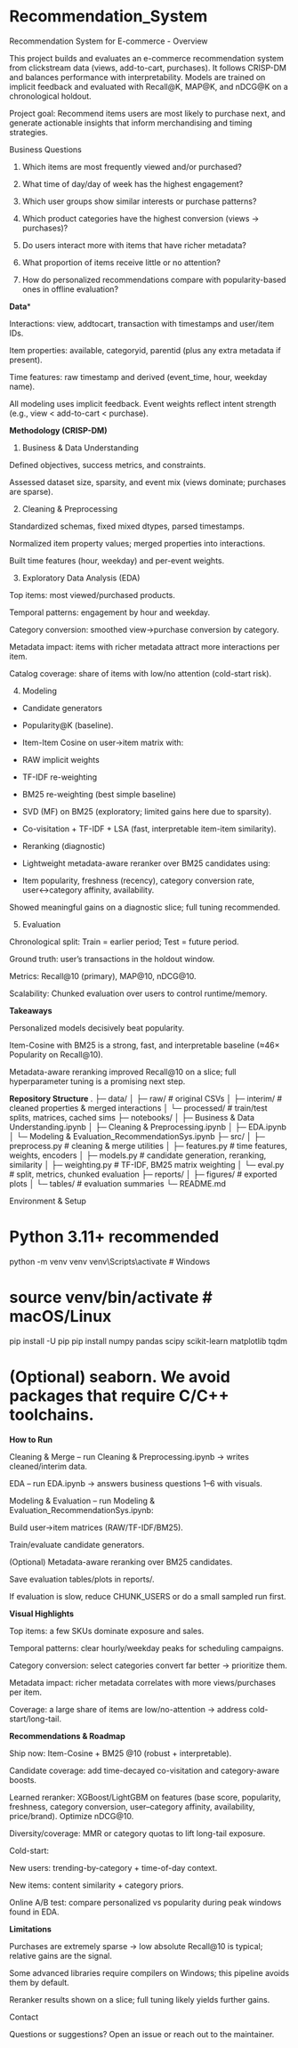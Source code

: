 # Recommendation_System
Recommendation System for E-commerce -
Overview

This project builds and evaluates an e-commerce recommendation system from clickstream data (views, add-to-cart, purchases). It follows CRISP-DM and balances performance with interpretability. Models are trained on implicit feedback and evaluated with Recall@K, MAP@K, and nDCG@K on a chronological holdout.

Project goal: Recommend items users are most likely to purchase next, and generate actionable insights that inform merchandising and timing strategies.

Business Questions

1. Which items are most frequently viewed and/or purchased?

2. What time of day/day of week has the highest engagement?

3. Which user groups show similar interests or purchase patterns?

4. Which product categories have the highest conversion (views → purchases)?

5. Do users interact more with items that have richer metadata?

6. What proportion of items receive little or no attention?

7. How do personalized recommendations compare with popularity-based ones in offline evaluation?

**Data***

Interactions: view, addtocart, transaction with timestamps and user/item IDs.

Item properties: available, categoryid, parentid (plus any extra metadata if present).

Time features: raw timestamp and derived (event_time, hour, weekday name).

All modeling uses implicit feedback. Event weights reflect intent strength (e.g., view < add-to-cart < purchase).


**Methodology (CRISP-DM)**

1) Business & Data Understanding

Defined objectives, success metrics, and constraints.

Assessed dataset size, sparsity, and event mix (views dominate; purchases are sparse).

2) Cleaning & Preprocessing

Standardized schemas, fixed mixed dtypes, parsed timestamps.

Normalized item property values; merged properties into interactions.

Built time features (hour, weekday) and per-event weights.

3) Exploratory Data Analysis (EDA)

Top items: most viewed/purchased products.

Temporal patterns: engagement by hour and weekday.

Category conversion: smoothed view→purchase conversion by category.

Metadata impact: items with richer metadata attract more interactions per item.

Catalog coverage: share of items with low/no attention (cold-start risk).

4) Modeling

- Candidate generators

- Popularity@K (baseline).

- Item-Item Cosine on user→item matrix with:

- RAW implicit weights

- TF-IDF re-weighting

- BM25 re-weighting (best simple baseline)

- SVD (MF) on BM25 (exploratory; limited gains here due to sparsity).

- Co-visitation + TF-IDF + LSA (fast, interpretable item-item similarity).

- Reranking (diagnostic)

- Lightweight metadata-aware reranker over BM25 candidates using:

- Item popularity, freshness (recency), category conversion rate, user↔category affinity, availability.

Showed meaningful gains on a diagnostic slice; full tuning recommended.

5) Evaluation

Chronological split: Train = earlier period; Test = future period.

Ground truth: user’s transactions in the holdout window.

Metrics: Recall@10 (primary), MAP@10, nDCG@10.

Scalability: Chunked evaluation over users to control runtime/memory.


**Takeaways**

Personalized models decisively beat popularity.

Item-Cosine with BM25 is a strong, fast, and interpretable baseline (≈46× Popularity on Recall@10).

Metadata-aware reranking improved Recall@10 on a slice; full hyperparameter tuning is a promising next step.

**Repository Structure**
.
├─ data/
│  ├─ raw/                      # original CSVs
│  ├─ interim/                  # cleaned properties & merged interactions
│  └─ processed/                # train/test splits, matrices, cached sims
├─ notebooks/
│  ├─ Business & Data Understanding.ipynb
│  ├─ Cleaning & Preprocessing.ipynb
│  ├─ EDA.ipynb
│  └─ Modeling & Evaluation_RecommendationSys.ipynb
├─ src/
│  ├─ preprocess.py             # cleaning & merge utilities
│  ├─ features.py               # time features, weights, encoders
│  ├─ models.py                 # candidate generation, reranking, similarity
│  ├─ weighting.py              # TF-IDF, BM25 matrix weighting
│  └─ eval.py                   # split, metrics, chunked evaluation
├─ reports/
│  ├─ figures/                  # exported plots
│  └─ tables/                   # evaluation summaries
└─ README.md

Environment & Setup
# Python 3.11+ recommended
python -m venv venv
venv\Scripts\activate            # Windows
# source venv/bin/activate       # macOS/Linux

pip install -U pip
pip install numpy pandas scipy scikit-learn matplotlib tqdm
# (Optional) seaborn. We avoid packages that require C/C++ toolchains.

**How to Run**

Cleaning & Merge – run Cleaning & Preprocessing.ipynb → writes cleaned/interim data.

EDA – run EDA.ipynb → answers business questions 1–6 with visuals.

Modeling & Evaluation – run Modeling & Evaluation_RecommendationSys.ipynb:

Build user→item matrices (RAW/TF-IDF/BM25).

Train/evaluate candidate generators.

(Optional) Metadata-aware reranking over BM25 candidates.

Save evaluation tables/plots in reports/.

If evaluation is slow, reduce CHUNK_USERS or do a small sampled run first.

**Visual Highlights**

Top items: a few SKUs dominate exposure and sales.

Temporal patterns: clear hourly/weekday peaks for scheduling campaigns.

Category conversion: select categories convert far better → prioritize them.

Metadata impact: richer metadata correlates with more views/purchases per item.

Coverage: a large share of items are low/no-attention → address cold-start/long-tail.

**Recommendations & Roadmap**

Ship now: Item-Cosine + BM25 @10 (robust + interpretable).

Candidate coverage: add time-decayed co-visitation and category-aware boosts.

Learned reranker: XGBoost/LightGBM on features (base score, popularity, freshness, category conversion, user–category affinity, availability, price/brand). Optimize nDCG@10.

Diversity/coverage: MMR or category quotas to lift long-tail exposure.

Cold-start:

New users: trending-by-category + time-of-day context.

New items: content similarity + category priors.

Online A/B test: compare personalized vs popularity during peak windows found in EDA.

**Limitations**

Purchases are extremely sparse → low absolute Recall@10 is typical; relative gains are the signal.

Some advanced libraries require compilers on Windows; this pipeline avoids them by default.

Reranker results shown on a slice; full tuning likely yields further gains.



Contact

Questions or suggestions? Open an issue or reach out to the maintainer.
